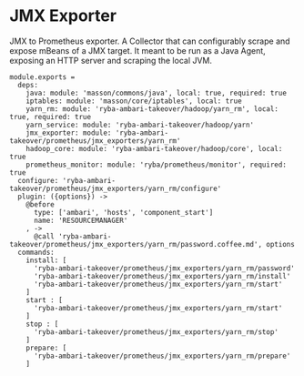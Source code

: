 
# JMX Exporter

JMX to Prometheus exporter.
A Collector that can configurably scrape and expose mBeans of a JMX target. 
It meant to be run as a Java Agent, exposing an HTTP server and scraping the local JVM.

    module.exports =
      deps:
        java: module: 'masson/commons/java', local: true, required: true
        iptables: module: 'masson/core/iptables', local: true
        yarn_rm: module: 'ryba-ambari-takeover/hadoop/yarn_rm', local: true, required: true
        yarn_service: module: 'ryba-ambari-takeover/hadoop/yarn'
        jmx_exporter: module: 'ryba-ambari-takeover/prometheus/jmx_exporters/yarn_rm'
        hadoop_core: module: 'ryba-ambari-takeover/hadoop/core', local: true
        prometheus_monitor: module: 'ryba/prometheus/monitor', required: true
      configure: 'ryba-ambari-takeover/prometheus/jmx_exporters/yarn_rm/configure'
      plugin: ({options}) ->
        @before
          type: ['ambari', 'hosts', 'component_start']
          name: 'RESOURCEMANAGER'
        , ->
          @call 'ryba-ambari-takeover/prometheus/jmx_exporters/yarn_rm/password.coffee.md', options
      commands:
        install: [
          'ryba-ambari-takeover/prometheus/jmx_exporters/yarn_rm/password'
          'ryba-ambari-takeover/prometheus/jmx_exporters/yarn_rm/install'
          'ryba-ambari-takeover/prometheus/jmx_exporters/yarn_rm/start'
        ]
        start : [
          'ryba-ambari-takeover/prometheus/jmx_exporters/yarn_rm/start'
        ]
        stop : [
          'ryba-ambari-takeover/prometheus/jmx_exporters/yarn_rm/stop'
        ]
        prepare: [
          'ryba-ambari-takeover/prometheus/jmx_exporters/yarn_rm/prepare'
        ]
